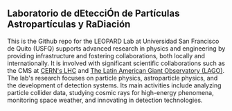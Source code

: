 ## Laboratorio de dEtecciÓn de Partículas Astropartículas y RaDiación  

This is the Github repo for the LEOPARD Lab at Universidad San Francisco de Quito (USFQ) supports advanced research 
in physics and engineering by providing infrastructure and fostering collaborations, both locally and internationally. 
It is involved with significant scientific collaborations such as the CMS at 
[CERN's LHC](https://home.cern/science/accelerators/large-hadron-collider) and [The Latin American Giant 
Observatory (LAGO)](http://lagoproject.net/index.html). The lab's research focuses on particle physics, astroparticle 
physics, and the development of detection systems. Its main activities include analyzing particle collider data, 
studying cosmic rays for high-energy phenomena, monitoring space weather, and innovating in detection technologies.



<!--

**Here are some ideas to get you started:**

🙋‍♀️ A short introduction - what is your organization all about?
🌈 Contribution guidelines - how can the community get involved?
👩‍💻 Useful resources - where can the community find your docs? Is there anything else the community should know?
🍿 Fun facts - what does your team eat for breakfast?
🧙 Remember, you can do mighty things with the power of [Markdown](https://docs.github.com/github/writing-on-github/getting-started-with-writing-and-formatting-on-github/basic-writing-and-formatting-syntax)
-->
